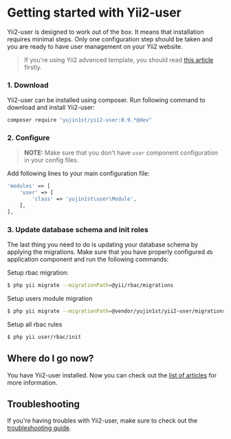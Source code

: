 # Getting started with Yii2-user

Yii2-user is designed to work out of the box. It means that installation requires
minimal steps. Only one configuration step should be taken and you are ready to
have user management on your Yii2 website.

> If you're using Yii2 advanced template, you should read [this article](usage-with-advanced-template.md) firstly.

### 1. Download

Yii2-user can be installed using composer. Run following command to download and
install Yii2-user:

```bash
composer require "yujin1st/yii2-user:0.9.*@dev"
```

### 2. Configure

> **NOTE:** Make sure that you don't have `user` component configuration in your config files.

Add following lines to your main configuration file:

```php
'modules' => [
    'user' => [
        'class' => 'yujin1st\user\Module',
    ],
],
```

### 3. Update database schema and init roles

The last thing you need to do is updating your database schema by applying the
migrations. Make sure that you have properly configured `db` application component
and run the following commands:

Setup rbac migration: 
```bash
$ php yii migrate --migrationPath=@yii/rbac/migrations
```
Setup users module migration
```bash
$ php yii migrate --migrationPath=@vendor/yujin1st/yii2-user/migrations
```

Setup all rbac rules
```bash
$ php yii user/rbac/init
```





## Where do I go now?

You have Yii2-user installed. Now you can check out the [list of articles](README.md)
for more information.

## Troubleshooting

If you're having troubles with Yii2-user, make sure to check out the 
[troubleshooting guide](troubleshooting.md).
